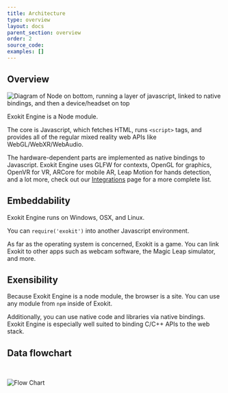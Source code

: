 ```yaml
---
title: Architecture
type: overview
layout: docs
parent_section: overview
order: 2
source_code:
examples: []
---
```


## Overview

 <img style="display: block !important" src="https://cdn.rawgit.com/webmixedreality/webmr-docs/media-upload/website/static/media/exokitmediacopy/architecture.jpg" alt="Diagram of Node on bottom, running a layer of javascript, linked to native bindings, and then a device/headset on top"/>

Exokit Engine is a Node module.

The core is Javascript, which fetches HTML, runs `<script>` tags, and provides all of the regular mixed reality web APIs like WebGL/WebXR/WebAudio.

The hardware-dependent parts are implemented as native bindings to Javascript. Exokit Engine uses GLFW for contexts, OpenGL for graphics, OpenVR for VR, ARCore for mobile AR, Leap Motion for hands detection, and a lot more, check out our [Integrations](https://exokit.org/docs/techIntegrations.html) page for a more complete list.

## Embeddability

Exokit Engine runs on Windows, OSX, and Linux.

You can `require('exokit')` into another Javascript environment.

As far as the operating system is concerned, Exokit is a game. You can link Exokit to other apps such as webcam software, the Magic Leap simulator, and more.

## Exensibility

Because Exokit Engine is a node module, the browser is a site. You can use any module from `npm` inside of Exokit.

Additionally, you can use native code and libraries via native bindings. Exokit Engine is especially well suited to binding C/C++ APIs to the web stack.

## Data flowchart
<br>

![Flow Chart](https://raw.githubusercontent.com/ChrisEddy/webmr-docs/master/website/static/img/docsImages/FlowChart.svg?sanitize=true)
